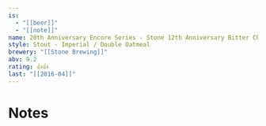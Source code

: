 ```yaml
---
is:
  - "[[beer]]"
  - "[[note]]"
name: 20th Anniversary Encore Series - Stone 12th Anniversary Bitter Chocolate Oatmeal Stout
style: Stout - Imperial / Double Oatmeal
brewery: "[[Stone Brewing]]"
abv: 9.2
rating: 👍👍
last: "[[2016-04]]"
---
```

# Notes

